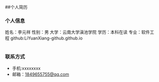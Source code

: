 ##个人简历


### 个人信息

姓名：李元祥
性别：男
大学：云南大学滇池学院
学历：本科在读
专业：软件工程
github:LiYuanXiang-github.github.io

# 
## 
### 联系方式

- 手机:xxxxxxxx
- 邮箱：1849655755@qq.com

